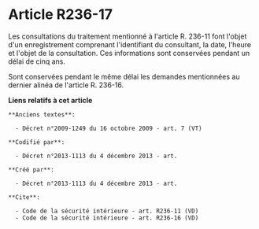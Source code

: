 # Article R236-17

Les consultations du traitement mentionné à l'article R. 236-11 font l'objet d'un enregistrement comprenant l'identifiant du
consultant, la date, l'heure et l'objet de la consultation. Ces informations sont conservées pendant un délai de cinq ans. 

Sont conservées pendant le même délai les demandes mentionnées au dernier alinéa de l'article R. 236-16.

**Liens relatifs à cet article**

	**Anciens textes**:

	  - Décret n°2009-1249 du 16 octobre 2009 - art. 7 (VT)

	**Codifié par**:

	  - Décret n°2013-1113 du 4 décembre 2013 - art.

	**Créé par**:

	  - Décret n°2013-1113 du 4 décembre 2013 - art.

	**Cite**:

	  - Code de la sécurité intérieure - art. R236-11 (VD)
	  - Code de la sécurité intérieure - art. R236-16 (VD)
